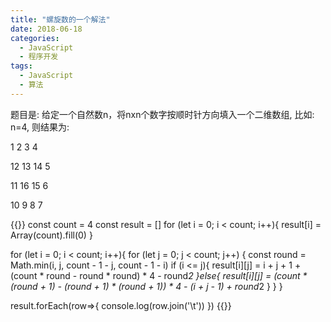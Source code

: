 ```yaml
---
title: "螺旋数的一个解法"
date: 2018-06-18
categories:
  - JavaScript
  - 程序开发
tags:
  - JavaScript
  - 算法
---
```


题目是: 给定一个自然数n，将nxn个数字按顺时针方向填入一个二维数组, 比如: n=4, 则结果为:

1  2  3   4

12 13 14  5

11 16 15  6

10 9  8   7 
<!--more-->
{{<highlight javascript>}}
const count = 4
const result = []
for (let i = 0; i < count; i++){
  result[i] = Array(count).fill(0)
}

for (let i = 0; i < count; i++){
  for (let j = 0; j < count; j++) {
    const round = Math.min(i, j, count - 1 - j, count - 1 - i)
    if (i <= j){
      result[i][j] =  i + j + 1 + (count * round - round * round) * 4 - round*2
    }else{
      result[i][j] =  (count * (round + 1) - (round + 1) * (round + 1)) * 4 - (i + j - 1) + round*2
    }
  }
}

result.forEach(row=>{
  console.log(row.join('\t'))
})
{{</highlight>}}
